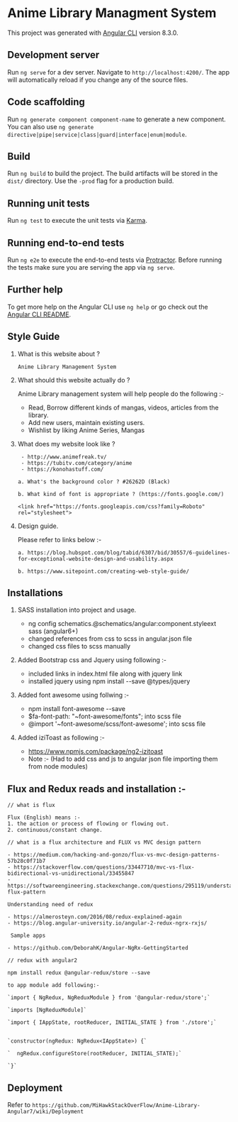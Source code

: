 <!-- Use https://stackedit.io/app to edit and test md files  --> 

# Anime Library Managment System

This project was generated with [Angular CLI](https://github.com/angular/angular-cli) version 8.3.0.

## Development server

Run `ng serve` for a dev server. Navigate to `http://localhost:4200/`. The app will automatically reload if you change any of the source files.

## Code scaffolding

Run `ng generate component component-name` to generate a new component. You can also use `ng generate directive|pipe|service|class|guard|interface|enum|module`.

## Build

Run `ng build` to build the project. The build artifacts will be stored in the `dist/` directory. Use the `-prod` flag for a production build.

## Running unit tests

Run `ng test` to execute the unit tests via [Karma](https://karma-runner.github.io).

## Running end-to-end tests

Run `ng e2e` to execute the end-to-end tests via [Protractor](http://www.protractortest.org/).
Before running the tests make sure you are serving the app via `ng serve`.

## Further help

To get more help on the Angular CLI use `ng help` or go check out the [Angular CLI README](https://github.com/angular/angular-cli/blob/master/README.md).
  

## Style Guide

1. What is this website about ?

       Anime Library Management System

2. What should this website actually do ?

      Anime Library management system will help people do the following :-  
  
      - Read, Borrow different kinds of mangas, videos, articles from the library.      
      - Add new users, maintain existing users.
      - Wishlist by liking Anime Series, Mangas
  
3. What does my website look like ?
  
        - http://www.animefreak.tv/
        - https://tubitv.com/category/anime
        - https://konohastuff.com/
  
      `a. What's the background color ? #26262D (Black)`
      
      `b. What kind of font is appropriate ? (https://fonts.google.com/)` 
      
      `<link href="https://fonts.googleapis.com/css?family=Roboto" rel="stylesheet">`
  
4. Design guide.
    
    Please refer to links below :-
   
   `a. https://blog.hubspot.com/blog/tabid/6307/bid/30557/6-guidelines-for-exceptional-website-design-and-usability.aspx`
   
   `b. https://www.sitepoint.com/creating-web-style-guide/`

## Installations

1. SASS installation into project and usage.

    - ng config schematics.@schematics/angular:component.styleext sass (angular6+)
    - changed references from css to scss in angular.json file
    - changed css files to scss manually

2. Added Bootstrap css and Jquery using following :-

    - included links in index.html file along with jquery link
    - installed jquery using npm install --save @types/jquery


3. Added font awesome using follwing :-

    - npm install font-awesome --save
    - $fa-font-path: "~font-awesome/fonts"; into scss file  
    - @import '~font-awesome/scss/font-awesome'; into scss file

4. Added iziToast as following :-
    - https://www.npmjs.com/package/ng2-izitoast
    - Note :- (Had to add css and js to angular json file importing them from node modules) 

## Flux and Redux reads and installation :-

    // what is flux

    Flux (English) means :-
    1. the action or process of flowing or flowing out.
    2. continuous/constant change.

    // what is a flux architecture and FLUX vs MVC design pattern
    
    - https://medium.com/hacking-and-gonzo/flux-vs-mvc-design-patterns-57b28c0f71b7
    - https://stackoverflow.com/questions/33447710/mvc-vs-flux-bidirectional-vs-unidirectional/33455847
    - https://softwareengineering.stackexchange.com/questions/295119/understanding-flux-pattern

    Understanding need of redux
    
    - https://almerosteyn.com/2016/08/redux-explained-again
    - https://blog.angular-university.io/angular-2-redux-ngrx-rxjs/
    
     Sample apps
    
    - https://github.com/DeborahK/Angular-NgRx-GettingStarted

    // redux with angular2

    npm install redux @angular-redux/store --save
    
    to app module add following:- 
    
    `import { NgRedux, NgReduxModule } from '@angular-redux/store';`
    
    `imports [NgReduxModule]`
    
    `import { IAppState, rootReducer, INITIAL_STATE } from './store';`

    
    `constructor(ngRedux: NgRedux<IAppState>) {`
    
    `  ngRedux.configureStore(rootReducer, INITIAL_STATE);`
    
    `}`


## Deployment

Refer to `https://github.com/MiHawkStackOverFlow/Anime-Library-Angular7/wiki/Deployment`

